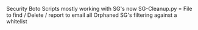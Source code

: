 Security Boto Scripts mostly working with SG's now
SG-Cleanup.py = File to find / Delete / report to email all Orphaned SG's filtering against a whitelist
